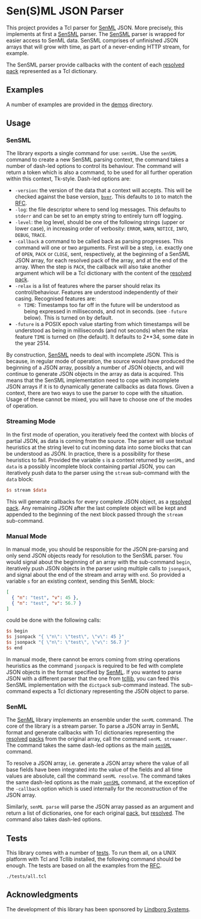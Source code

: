 # Sen(S)ML JSON Parser

This project provides a Tcl parser for [SenML] JSON. More precisely, this
implements at first a [SenSML] parser. The [SenSML] parser is wrapped for easier
access to SenML data. SenSML comprises of unfinished JSON arrays that will grow
with time, as part of a never-ending HTTP stream, for example.

The SenSML parser provide callbacks with the content of each [resolved][resolve]
[pack] represented as a Tcl dictionary.

  [SenML]: https://tools.ietf.org/html/rfc8428
  [SenSML]: https://tools.ietf.org/html/rfc8428#section-4.8
  [resolve]: https://tools.ietf.org/html/rfc8428#section-5.1.4
  [pack]: https://tools.ietf.org/html/rfc8428#section-3

## Examples

A number of examples are provided in the [demos] directory.

  [demos]: ./demos/

## Usage

### SenSML

The library exports a single command for use: `senSML`. Use the `senSML` command
to create a new SenSML parsing context, the command takes a number of dash-led
options to control its behaviour. The command will return a token which is also
a command, to be used for all further operation within this context, Tk-style.
Dash-led options are:

* `-version`: the version of the data that a context will accepts. This will be
  checked against the base version, [`bver`][bver]. This defaults to `10` to
  match the [RFC][SenML].
* `-log`: the file descriptor where to send log messages. This defaults to
  `stderr` and can be set to an empty string to entirely turn off logging.
* `-level`: the log level, should be one of the following strings (upper or
  lower case), in increasing order of verbosity: `ERROR`, `WARN`, `NOTICE`,
  `INFO`, `DEBUG`, `TRACE`.
* `-callback` a command to be called back as parsing progresses. This command
  will one or two arguments. First will be a step, i.e. exactly one of `OPEN`,
  `PACK` or `CLOSE`, sent, respectively, at the beginning of a SenSML JSON
  array, for each resolved pack of the array, and at the end of the array. When
  the step is `PACK`, the callback will also take another argument which will be
  a Tcl dictionary with the content of the [resolved][resolve] [pack].
* `-relax` is a list of features where the parser should relax its
  control/behaviour. Features are understood independently of their casing.
  Recognised features are:
  + `TIME`: Timestamps too far off in the future will be understood as being
    expressed in milliseconds, and not in seconds. (see `-future` below). This
    is turned on by default.
* `-future` is a POSIX epoch value starting from which timestamps will be
  understood as being in milliseconds (and not seconds) when the relax feature
  `TIME` is turned on (the default). It defaults to 2**34, some date in the year 2514.

By construction, [SenSML] needs to deal with incomplete JSON. This is because,
in regular mode of operation, the source would have produced the beginning of a
JSON array, possibly a number of JSON objects, and will continue to generate
JSON objects in the array as data is acquired. This means that the SenSML
implementation need to cope with incomplete JSON arrays if it is to dynamically
generate callbacks as data flows. Given a context, there are two ways to use the
parser to cope with the situation. Usage of these cannot be mixed, you will have
to choose one of the modes of operation.

  [bver]: https://tools.ietf.org/html/rfc8428#section-4.4

### Streaming Mode

In the first mode of operation, you iteratively feed the context with blocks of
partial JSON, as data is coming from the source. The parser will use textual
heuristics at the string level to cut incoming data into some blocks that can be
understood as JSON. In practice, there is a possibility for these heuristics to
fail. Provided the variable `s` is a context returned by `senSML`, and `data` is
a possibly incomplete block containing partial JSON, you can iteratively push
data to the parser using the `stream` sub-command with the `data` block:

```tcl
$s stream $data
```

This will generate callbacks for every complete JSON object, as a
[resolved][resolve] [pack]. Any remaining JSON after the last complete object
will be kept and appended to the beginning of the next block passed through the
`stream` sub-command.

### Manual Mode

In manual mode, you should be responsible for the JSON pre-parsing and only send
JSON objects ready for resolution to the SenSML parser. You would signal about
the beginning of an array with the sub-command `begin`, iteratively push JSON
objects in the parser using multiple calls to `jsonpack`, and signal about the
end of the stream and array with `end`. So provided a variable `s` for an
existing context, sending this SenML block:

```json
[
  { "n": "test", "v": 45 },
  { "n": "test", "v": 56.7 }
]
```

could be done with the following calls:

```tcl
$s begin
$s jsonpack "{ \"n\": \"test\", \"v\": 45 }"
$s jsonpack "{ \"n\": \"test\", \"v\": 56.7 }"
$s end
```

In manual mode, there cannot be errors coming from string operations heuristics
as the command `jsonpack` is required to be fed with complete JSON objects in
the format specified by [SenML]. If you wanted to parse JSON with a different
parser that the one from [tcllib], you can feed this SenSML implementation with
the `dictpack` sub-command instead. The sub-command expects a Tcl dictionary
representing the JSON object to parse.

  [tcllib]: https://core.tcl-lang.org/tcllib/doc/trunk/embedded/md/tcllib/files/modules/json/json.md

### SenML

The [SenML] library implements an ensemble under the `senML` command. The core
of the library is a stream parser. To parse a JSON array in SenML format and
generate callbacks with Tcl dictionaries representing the [resolved][resolve]
[packs][pack] from the original array, call the command `senML streamer`. The
command takes the same dash-led options as the main [`senSML`](#sensml) command.

To resolve a JSON array, i.e. generate a JSON array where the value of all base
fields have been integrated into the value of the fields and all time values are
absolute, call the command `senML resolve`. The command takes the same dash-led
options as the main [`senSML`](#sensml) command, at the exception of the
`-callback` option which is used internally for the reconstruction of the JSON
array.

Similarly, `senML parse` will parse the JSON array passed as an argument and
return a list of dictionaries, one for each original [pack], but
[resolved][resolve]. The command also takes dash-led options.

## Tests

This library comes with a number of [tests]. To run them all, on a UNIX platform
with Tcl and Tcllib installed, the following command should be enough. The tests
are based on all the examples from the [RFC][SenML].

```shell
./tests/all.tcl
```

  [tests]: ./tests/

## Acknowledgments

The development of this library has been sponsored by
[Lindborg Systems](http://lsys.se/).
